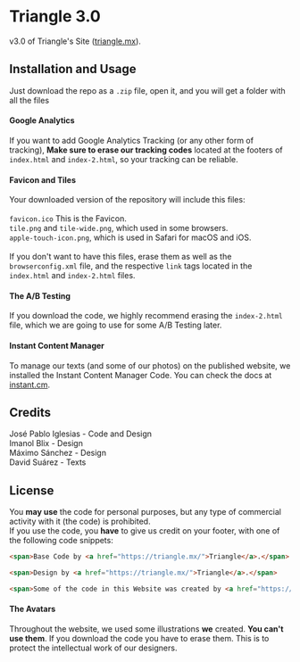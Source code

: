 # Triangle 3.0
v3.0 of Triangle's Site (<a href="https://triangle.mx">triangle.mx</a>).

## Installation and Usage
Just download the repo as a <code>.zip</code> file, open it, and you will get a folder with all the files
#### Google Analytics
If you want to add Google Analytics Tracking (or any other form of tracking), <strong>Make sure to erase our tracking codes</strong> located at the footers of <code>index.html</code> and <code>index-2.html</code>, so your tracking can be reliable.
#### Favicon and Tiles
Your downloaded version of the repository will include this files:<br><br> <code>favicon.ico</code> This is the Favicon.<br> <code>tile.png</code> and <code>tile-wide.png</code>, which used in some browsers.<br>
<code>apple-touch-icon.png</code>, which is used in Safari for macOS and iOS.<br><br>
If you don't want to have this files, erase them as well as the <code>browserconfig.xml</code> file, and the respective <code>link</code> tags located in the <code>index.html</code> and <code>index-2.html</code> files.
#### The A/B Testing
If you download the code, we highly recommend erasing the <code>index-2.html</code> file, which we are going to use for some A/B Testing later.
#### Instant Content Manager
To manage our texts (and some of our photos) on the published website, we installed the Instant Content Manager Code. You can check the docs at <a href="https://instant.cm">instant.cm</a>.
## Credits
José Pablo Iglesias - Code and Design<br>
Imanol Blix - Design<br>
Máximo Sánchez - Design<br>
David Suárez - Texts<br>

## License
You <strong>may use</strong> the code for personal purposes, but any type of commercial activity with it (the code) is prohibited.<br>
If you use the code, you <strong>have</strong> to give us credit on your footer, with one of the following code snippets:  <br>

```html
<span>Base Code by <a href="https://triangle.mx/">Triangle</a>.</span>
```

```html
<span>Design by <a href="https://triangle.mx/">Triangle</a>.</span>
```

```html
<span>Some of the code in this Website was created by <a href="https://triangle.mx/">Triangle</a>.</span>
```

#### The Avatars
Throughout the website, we used some illustrations <strong>we</strong> created. <strong>You can't use them</strong>. If you download the code you have to erase them. This is to protect the intellectual work of our designers.
